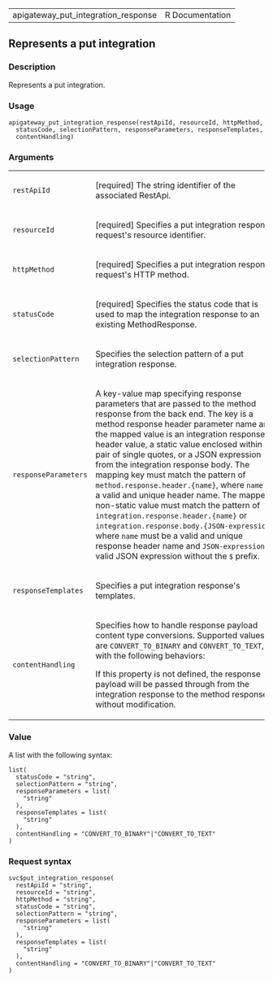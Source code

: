 <table style="width: 100%;">
<tbody>
<tr class="odd">
<td>apigateway_put_integration_response</td>
<td style="text-align: right;">R Documentation</td>
</tr>
</tbody>
</table>

## Represents a put integration

### Description

Represents a put integration.

### Usage

    apigateway_put_integration_response(restApiId, resourceId, httpMethod,
      statusCode, selectionPattern, responseParameters, responseTemplates,
      contentHandling)

### Arguments

<table>
<colgroup>
<col style="width: 35%" />
<col style="width: 65%" />
</colgroup>
<tbody>
<tr class="odd">
<td><code
id="apigateway_put_integration_response_:_restApiId">restApiId</code></td>
<td><p>[required] The string identifier of the associated
RestApi.</p></td>
</tr>
<tr class="even">
<td><code
id="apigateway_put_integration_response_:_resourceId">resourceId</code></td>
<td><p>[required] Specifies a put integration response request's
resource identifier.</p></td>
</tr>
<tr class="odd">
<td><code
id="apigateway_put_integration_response_:_httpMethod">httpMethod</code></td>
<td><p>[required] Specifies a put integration response request's HTTP
method.</p></td>
</tr>
<tr class="even">
<td><code
id="apigateway_put_integration_response_:_statusCode">statusCode</code></td>
<td><p>[required] Specifies the status code that is used to map the
integration response to an existing MethodResponse.</p></td>
</tr>
<tr class="odd">
<td><code
id="apigateway_put_integration_response_:_selectionPattern">selectionPattern</code></td>
<td><p>Specifies the selection pattern of a put integration
response.</p></td>
</tr>
<tr class="even">
<td><code
id="apigateway_put_integration_response_:_responseParameters">responseParameters</code></td>
<td><p>A key-value map specifying response parameters that are passed to
the method response from the back end. The key is a method response
header parameter name and the mapped value is an integration response
header value, a static value enclosed within a pair of single quotes, or
a JSON expression from the integration response body. The mapping key
must match the pattern of <code
style="white-space: pre;">⁠method.response.header.{name}⁠</code>, where
<code>name</code> is a valid and unique header name. The mapped
non-static value must match the pattern of <code
style="white-space: pre;">⁠integration.response.header.{name}⁠</code> or
<code
style="white-space: pre;">⁠integration.response.body.{JSON-expression}⁠</code>,
where <code>name</code> must be a valid and unique response header name
and <code>JSON-expression</code> a valid JSON expression without the
<code>$</code> prefix.</p></td>
</tr>
<tr class="odd">
<td><code
id="apigateway_put_integration_response_:_responseTemplates">responseTemplates</code></td>
<td><p>Specifies a put integration response's templates.</p></td>
</tr>
<tr class="even">
<td><code
id="apigateway_put_integration_response_:_contentHandling">contentHandling</code></td>
<td><p>Specifies how to handle response payload content type
conversions. Supported values are <code>CONVERT_TO_BINARY</code> and
<code>CONVERT_TO_TEXT</code>, with the following behaviors:</p>
<p>If this property is not defined, the response payload will be passed
through from the integration response to the method response without
modification.</p></td>
</tr>
</tbody>
</table>

### Value

A list with the following syntax:

    list(
      statusCode = "string",
      selectionPattern = "string",
      responseParameters = list(
        "string"
      ),
      responseTemplates = list(
        "string"
      ),
      contentHandling = "CONVERT_TO_BINARY"|"CONVERT_TO_TEXT"
    )

### Request syntax

    svc$put_integration_response(
      restApiId = "string",
      resourceId = "string",
      httpMethod = "string",
      statusCode = "string",
      selectionPattern = "string",
      responseParameters = list(
        "string"
      ),
      responseTemplates = list(
        "string"
      ),
      contentHandling = "CONVERT_TO_BINARY"|"CONVERT_TO_TEXT"
    )
